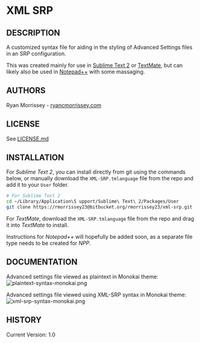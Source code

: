 # XML SRP

## DESCRIPTION
A customized syntax file for aiding in the styling of Advanced Settings files in an SRP configuration.

This was created mainly for use in [Sublime Text 2](http://www.sublimetext.com/2) or [TextMate](http://macromates.com/), but can likely also be used in [Notepad++](http://notepad-plus-plus.org/) with some massaging.

## AUTHORS
Ryan Morrissey - [ryancmorrissey.com](http://ryancmorrissey.com)

## LICENSE
See [LICENSE.md](LICENSE.md)

## INSTALLATION
For _Sublime Text 2_, you can install directly from git using the commands below, or manually download the `XML-SRP.tmlanguage` file from the repo and add it to your `User` folder.

```bash
# For Sublime Text 2
cd ~/Library/Application\S upport/Sublime\ Text\ 2/Packages/User
git clone https://rmorrissey23@bitbucket.org/rmorrissey23/xml-srp.git

```

For _TextMate_, download the `XML-SRP.tmlanguage` file from the repo and drag it into _TextMate_ to install.

Instructions for _Notepad++_ will hopefully be added soon, as a separate file type needs to be created for _NPP_. 

## DOCUMENTATION
Advanced settings file viewed as plaintext in Monokai theme:
![plaintext-syntax-monokai.png](plaintext-syntax-monokai.png)

Advanced settings file viewed using XML-SRP syntax in Monokai theme:
![xml-srp-syntax-monokai.png](xml-srp-syntax-monokai.png)

## HISTORY
Current Version: 1.0
